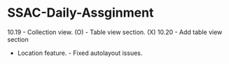 # SSAC-Daily-Assginment

10.19 - Collection view.      (O)
      - Table view section.   (X)
10.20      - Add table view section
- Location feature.
      - Fixed autolayout issues.

